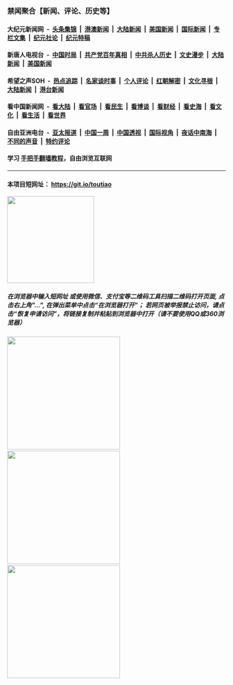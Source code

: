 ### 禁闻聚合【新闻、评论、历史等】

#### 大纪元新闻网 &nbsp;-&nbsp; [头条集锦](indexes/E头条集锦.md?t=02051344) &nbsp;|&nbsp; [港澳新闻](indexes/E港澳新闻.md?t=02051344)  &nbsp;|&nbsp; [大陆新闻](indexes/E大陆新闻.md?t=02051344) &nbsp;|&nbsp; [美国新闻](indexes/E美国新闻.md?t=02051344) &nbsp;|&nbsp; [国际新闻](indexes/E国际新闻.md?t=02051344) &nbsp;|&nbsp; [专栏文集](indexes/E专栏文集.md?t=02051344) &nbsp;|&nbsp; [纪元社论](indexes/E纪元社论.md?t=02051344) &nbsp;|&nbsp; [纪元特稿](indexes/E纪元特稿.md?t=02051344) 

#### 新唐人电视台 &nbsp;-&nbsp; [中国时局](indexes/N中国时局.md?t=02051344) &nbsp;|&nbsp; [共产党百年真相](indexes/N共产党百年真相.md?t=02051344) &nbsp;|&nbsp; [中共杀人历史](indexes/N中共杀人历史.md?t=02051344) &nbsp;|&nbsp; [文史漫步](indexes/N文史漫步.md?t=02051344) &nbsp;|&nbsp; [大陆新闻](indexes/N大陆新闻.md?t=02051344) &nbsp;|&nbsp; [美国新闻](indexes/N美国新闻.md?t=02051344)

#### 希望之声SOH &nbsp;-&nbsp; [热点追踪](indexes/H热点追踪.md?t=02051344) &nbsp;|&nbsp; [名家谈时事](indexes/H名家谈时事.md?t=02051344) &nbsp;|&nbsp; [个人评论](indexes/H个人评论.md?t=02051344)  &nbsp;|&nbsp; [红朝解密](indexes/H红朝解密.md?t=02051344) &nbsp;|&nbsp; [文化寻根](indexes/H文化寻根.md?t=02051344) &nbsp;|&nbsp; [大陆新闻](indexes/H大陆新闻.md?t=02051344) &nbsp;|&nbsp; [港台新闻](indexes/H港台新闻.md?t=02051344)

#### 看中国新闻网 &nbsp;-&nbsp; [看大陆](indexes/S看大陆.md?t=02051344) &nbsp;|&nbsp; [看官场](indexes/S看官场.md?t=02051344) &nbsp;|&nbsp; [看民生](indexes/S看民生.md?t=02051344)  &nbsp;|&nbsp; [看博谈](indexes/S看博谈.md?t=02051344) &nbsp;|&nbsp; [看财经](indexes/S看财经.md?t=02051344) &nbsp;|&nbsp; [看史海](indexes/S看史海.md?t=02051344) &nbsp;|&nbsp; [看文化](indexes/S看文化.md?t=02051344) &nbsp;|&nbsp; [看生活](indexes/S看生活.md?t=02051344) &nbsp;|&nbsp; [看世界](indexes/S看世界.md?t=02051344)

#### 自由亚洲电台 &nbsp;-&nbsp; [亚太报道](indexes/R亚太报道.md?t=02051344) &nbsp;|&nbsp; [中国一周](indexes/R中国一周.md?t=02051344) &nbsp;|&nbsp; [中国透视](indexes/R中国透视.md?t=02051344)  &nbsp;|&nbsp; [国际视角](indexes/R国际视角.md?t=02051344) &nbsp;|&nbsp; [夜话中南海](indexes/R夜话中南海.md?t=02051344) &nbsp;|&nbsp; [不同的声音](indexes/R不同的声音.md?t=02051344) &nbsp;|&nbsp; [特约评论](indexes/R特约评论.md?t=02051344)

#### 学习 [手把手翻墙教程](https://github.com/gfw-breaker/guides/wiki)，自由浏览互联网

----

#### 本项目短网址： https://git.io/toutiao
<img src="https://raw.githubusercontent.com/gfw-breaker/banned-news/master/scripts/img/qr.png" width="200px"/>  

##### 在浏览器中输入短网址 或使用微信、支付宝等二维码工具扫描二维码打开页面, 点击右上角"...", 在弹出菜单中点击“在浏览器打开”； 若网页被举报禁止访问，请点击“恢复申请访问”，将链接复制并粘贴到浏览器中打开（请不要使用QQ或360浏览器）

<img src="https://raw.githubusercontent.com/gfw-breaker/banned-news/master/scripts/img/1.png" width="260px"/> &nbsp; <img src="https://raw.githubusercontent.com/gfw-breaker/banned-news/master/scripts/img/2.png" width="260px"/> &nbsp; <img src="https://raw.githubusercontent.com/gfw-breaker/banned-news/master/scripts/img/3.png" width="260px"/>
